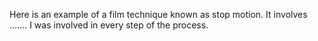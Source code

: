 Here is an example of a film technique known as stop motion. It involves ……. I was involved in every step of the process.
